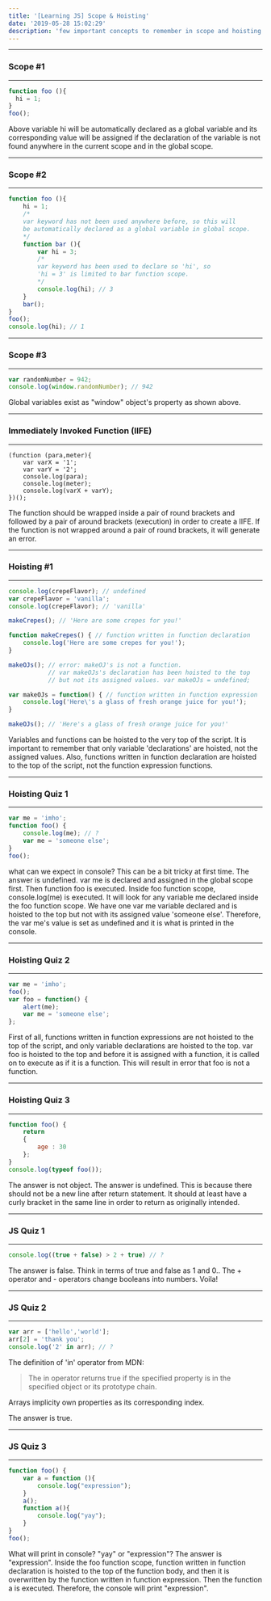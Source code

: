 ```yaml
---
title: '[Learning JS] Scope & Hoisting'
date: '2019-05-28 15:02:29'
description: 'few important concepts to remember in scope and hoisting in Javascript' 
---
```

---
### Scope #1
---
~~~javascript
function foo (){
  hi = 1;
}
foo();
~~~
Above variable hi will be automatically declared as a global variable and its corresponding value will be assigned if the declaration of the variable is not found anywhere in the current scope and in the global scope.  

---
### Scope #2
--- 
~~~javascript
function foo (){
    hi = 1; 
    /* 
    var keyword has not been used anywhere before, so this will  
    be automatically declared as a global variable in global scope.
    */
    function bar (){
        var hi = 3; 
        /* 
        var keyword has been used to declare so 'hi', so  
        'hi = 3' is limited to bar function scope.       
        */ 
        console.log(hi); // 3
    }
    bar();
}
foo();
console.log(hi); // 1
~~~ 
---
### Scope #3
---
~~~javascript
var randomNumber = 942;
console.log(window.randomNumber); // 942
~~~  
Global variables exist as "window" object's property as shown above.  

--- 
### Immediately Invoked Function (IIFE)
---
~~~
(function (para,meter){
    var varX = '1';
    var varY = '2';
    console.log(para);
    console.log(meter);
    console.log(varX + varY);
})();
~~~
The function should be wrapped inside a pair of round brackets and followed by a pair of around brackets (execution) in order to create a IIFE. If the function is not wrapped around a pair of round brackets, it will generate an error.

---
### Hoisting #1
---
~~~javascript
console.log(crepeFlavor); // undefined
var crepeFlavor = 'vanilla';
console.log(crepeFlavor); // 'vanilla'

makeCrepes(); // 'Here are some crepes for you!'

function makeCrepes() { // function written in function declaration
    console.log('Here are some crepes for you!');
}

makeOJs(); // error: makeOJ's is not a function. 
           // var makeOJs's declaration has been hoisted to the top 
           // but not its assigned values. var makeOJs = undefined;

var makeOJs = function() { // function written in function expression
    console.log('Here\'s a glass of fresh orange juice for you!');
}

makeOJs(); // 'Here's a glass of fresh orange juice for you!'
~~~
Variables and functions can be hoisted to the very top of the script. It is important to remember that only variable 'declarations' are hoisted, not the assigned values. Also, functions written in function declaration are hoisted to the top of the script, not the function expression functions.

---
### Hoisting Quiz 1
---
~~~javascript
var me = 'imho';
function foo() {
    console.log(me); // ?
    var me = 'someone else';
}
foo();
~~~
what can we expect in console? This can be a bit tricky at first time. The answer is undefined. var me is declared and assigned in the global scope first. Then function foo is executed. Inside foo function scope, console.log(me) is executed. It will look for any variable me declared inside the foo function scope. We have one var me variable declared and is hoisted to the top but not with its assigned value 'someone else'. Therefore, the var me's value is set as undefined and it is what is printed in the console. 

---
### Hoisting Quiz 2
---
~~~javascript
var me = 'imho';
foo();
var foo = function() {
    alert(me);
    var me = 'someone else';
};
~~~
First of all, functions written in function expressions are not hoisted to the top of the script, and only variable declarations are hoisted to the top. var foo is hoisted to the top and before it is assigned with a function, it is called on to execute as if it is a function. This will result in error that foo is not a function. 

---
### Hoisting Quiz 3
---
~~~javascript
function foo() {
    return 
    {
        age : 30
    };
}
console.log(typeof foo());
~~~
The answer is not object. The answer is undefined. This is because there should not be a new line after return statement. It should at least have a curly bracket in the same line in order to return as originally intended.

---
### JS Quiz 1
---
~~~javascript
console.log((true + false) > 2 + true) // ?
~~~
The answer is false. Think in terms of true and false as 1 and 0.. The + operator and - operators change booleans into numbers. Voila!

---
### JS Quiz 2
---
~~~javascript
var arr = ['hello','world'];
arr[2] = 'thank you';
console.log('2' in arr); // ?
~~~
The definition of 'in' operator from MDN: 
>The in operator returns true if the specified property is in the specified object or its prototype chain.  

Arrays implicity own properties as its corresponding index.

The answer is true.

---
### JS Quiz 3
---
~~~javascript
function foo() {
    var a = function (){
        console.log("expression");
    }
    a();
    function a(){
        console.log("yay");
    }
}
foo();
~~~

What will print in console? "yay" or "expression"? 
The answer is "expression". Inside the foo function scope, function written in function declaration is hoisted to the top of the function body, and then it is overwritten by the function written in function expression. Then the function a is executed. Therefore, the console will print "expression". 